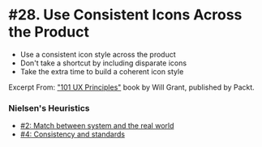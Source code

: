 # #28. Use Consistent Icons Across the Product
-  Use a consistent icon style across the product
-  Don't take a shortcut by including disparate icons
-  Take the extra time to build a coherent icon style

Excerpt From: ["101 UX Principles"](https://www.packtpub.com/web-development/101-ux-principles) book by Will Grant, published by Packt.

### Nielsen's Heuristics
- [#2: Match between system and the real world](https://github.com/fullcircle23/fullcircle23.github.io/blob/master/2020/ui-ux/ui-ux-principles-and-best-practices.md#2-match-between-system-and-the-real-world)
- [#4: Consistency and standards](https://github.com/fullcircle23/fullcircle23.github.io/blob/master/2020/ui-ux/ui-ux-principles-and-best-practices.md#4-consistency-and-standards)
